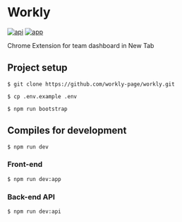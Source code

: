 # Workly

[![api](https://github.com/appetis/workly/actions/workflows/api.yml/badge.svg)](https://github.com/appetis/workly/actions/workflows/api.yml)
[![app](https://github.com/appetis/workly/actions/workflows/app.yml/badge.svg)](https://github.com/appetis/workly/actions/workflows/app.yml)

Chrome Extension for team dashboard in New Tab



## Project setup

```shell
$ git clone https://github.com/workly-page/workly.git

$ cp .env.example .env

$ npm run bootstrap
```


## Compiles for development

```shell
$ npm run dev
```

### Front-end
```Shell
$ npm run dev:app
```

### Back-end API
```Shell
$ npm run dev:api
```



